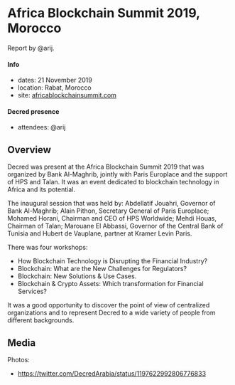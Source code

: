 # Africa Blockchain Summit 2019, Morocco

Report by @arij.

#### Info

- dates: 21 November 2019
- location: Rabat, Morocco
- site: [africablockchainsummit.com](https://www.africablockchainsummit.com/)

#### Decred presence

- attendees: @arij

## Overview

Decred was present at the Africa Blockchain Summit 2019 that was organized by Bank Al-Maghrib, jointly with Paris Europlace and the support of HPS and Talan. It was an event dedicated to blockchain technology in Africa and its potential.

The inaugural session that was held by: Abdellatif Jouahri, Governor of Bank Al-Maghrib; Alain Pithon, Secretary General of Paris Europlace; Mohamed Horani, Chairman and CEO of HPS Worldwide; Mehdi Houas, Chairman of Talan; Marouane El Abbassi, Governor of the Central Bank of Tunisia and Hubert de Vauplane, partner at Kramer Levin Paris.

There was four workshops:

- How Blockchain Technology is Disrupting the Financial Industry?
- Blockchain: What are the New Challenges for Regulators?
- Blockchain: New Solutions & Use Cases.
- Blockchain & Crypto Assets: Which transformation for Financial Services?

It was a good opportunity to discover the point of view of centralized organizations and to represent Decred to a wide variety of people from different backgrounds.

## Media

Photos:

- https://twitter.com/DecredArabia/status/1197622992806776833
